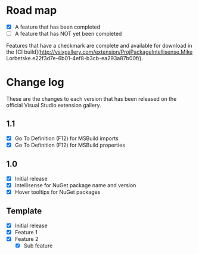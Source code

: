 # Road map

- [x] A feature that has been completed
- [ ] A feature that has NOT yet been completed

Features that have a checkmark are complete and available for
download in the
[CI build](http://vsixgallery.com/extension/ProjPackageIntellisense.Mike Lorbetske.e22f3d7e-6b01-4ef8-b3cb-ea293a87b00f/).

# Change log

These are the changes to each version that has been released
on the official Visual Studio extension gallery.

## 1.1

- [x] Go To Definition (F12) for MSBuild imports
- [x] Go To Definition (F12) for MSBuild properties

## 1.0

- [x] Initial release
- [x] Intellisense for NuGet package name and version
- [x] Hover tooltips for NuGet packages

## Template
- [x] Initial release
- [x] Feature 1
- [x] Feature 2
  - [x] Sub feature
